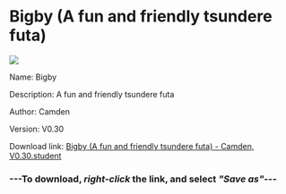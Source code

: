 # Bigby (A fun and friendly tsundere futa)

<img src = "https://raw.githubusercontent.com/Arbiter1223/Daigaku-Gurashi-Custom-Students/master/Students/Files/Bigby%20(A%20fun%20and%20friendly%20tsundere%20futa).png">

Name: Bigby

Description: A fun and friendly tsundere futa

Author: Camden

Version: V0.30

Download link: <a href="https://raw.githubusercontent.com/Arbiter1223/Daigaku-Gurashi-Custom-Students/master/Students/Files/Bigby%20(A%20fun%20and%20friendly%20tsundere%20futa)%20-%20Camden%2C%20V0.30.student">Bigby (A fun and friendly tsundere futa) - Camden, V0.30.student</a>

### ---**To download, _right-click_ the link, and select _"Save as"_**---
